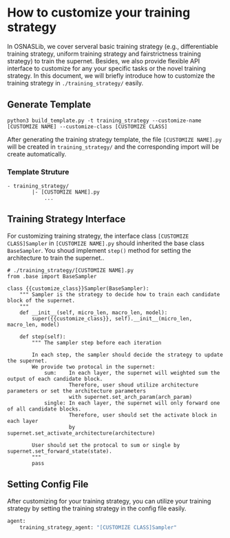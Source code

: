 # How to customize your training strategy
In OSNASLib, we cover serveral basic training strategy (e.g., differentiable training strategy, uniform training strategy and fairstrictness training strategy) to train the supernet. Besides, we also provide flexible API interface to customize for any your specific tasks or the novel training strategy. In this document, we will briefly introduce how to customize the training strategy in `./training_strategy/` easily.


## Generate Template
```
python3 build_template.py -t training_strategy --customize-name [CUSTOMIZE NAME] --customize-class [CUSTOMIZE CLASS]
```

After generating the training strategy template, the file `[CUSTOMIZE NAME].py` will be created in `training_strategy/` and the corresponding import will be create automatically.

### Template Struture
```
- training_strategy/
        |- [CUSTOMIZE NAME].py
            ...
```


## Training Strategy Interface
For customizing training strategy, the interface class `[CUSTOMIZE CLASS]Sampler` in `[CUSTOMIZE NAME].py` should inherited the base class `BaseSampler`. You shoud implement `step()` method for setting the architecture to train the supernet..


```python3
# ./training_strategy/[CUSTOMIZE NAME].py
from .base import BaseSampler

class {{customize_class}}Sampler(BaseSampler):
    """ Sampler is the strategy to decide how to train each candidate block of the supernet.
    """
    def __init__(self, micro_len, macro_len, model):
        super({{customize_class}}, self).__init__(micro_len, macro_len, model)

    def step(self):
        """ The sampler step before each iteration

        In each step, the sampler should decide the strategy to update the supernet.
        We provide two protocal in the supernet:
            sum:    In each layer, the supernet will weighted sum the output of each candidate block.
                    Therefore, user shoud utilize architecture parameters or set the architecture parameters
                    with supernet.set_arch_param(arch_param)
            single: In each layer, the supernet will only forward one of all candidate blocks.
                    Therefore, user should set the activate block in each layer 
                    by supernet.set_activate_architecture(architecture)

        User should set the protocal to sum or single by supernet.set_forward_state(state).
        """
        pass
```

## Setting Config File
After customizing for your training strategy, you can utilize your training strategy by setting the training strategy in the config file easily.

```python
agent:
    training_strategy_agent: "[CUSTOMIZE CLASS]Sampler"
```
